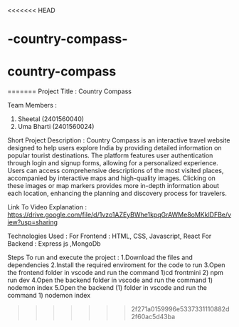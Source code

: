 <<<<<<< HEAD
# -country-compass-
# country-compass
=======
 Project Title : Country Compass
 
 Team Members : 
 1. Sheetal (2401560040)
 2. Uma Bharti (2401560024)

Short Project Description :
Country Compass is an interactive travel website designed to help users explore India by providing detailed information on popular tourist destinations. The platform features user authentication through login and signup forms, allowing for a personalized experience. Users can access comprehensive descriptions of the most visited places, accompanied by interactive maps and high-quality images. Clicking on these images or map markers provides more in-depth information about each location, enhancing the planning and discovery process for travelers.

Link To Video Explanation : https://drive.google.com/file/d/1vzo1AZEyBWhe1kpqGrAWMe8oMKklDFBe/view?usp=sharing

Technologies Used :
For Frontend :
HTML, CSS, Javascript, React 
For Backend :
Express js ,MongoDb

Steps To run and execute the project :
1.Download the files and dependencies
2.Install the required enviroment for the code to run
3.Open the frontend folder in vscode and run the command 1)cd frontmini 2) npm run dev
4.Open the backend folder in vscode and run the command 1) nodemon index
5.Open the backend (1) folder in vscode and run the command 1) nodemon index







>>>>>>> 2f271a0159996e5337331110882d2f60ac5d43ba
